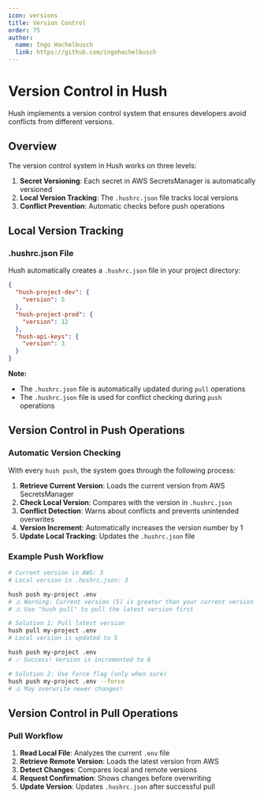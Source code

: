 ```yaml
---
icon: versions
title: Version Control
order: 75
author:
  name: Ingo Hachelbusch
  link: https://github.com/ingohachelbusch
---
```


# Version Control in Hush

Hush implements a version control system that ensures developers avoid conflicts from different versions.

## Overview

The version control system in Hush works on three levels:

1. **Secret Versioning**: Each secret in AWS SecretsManager is automatically versioned
2. **Local Version Tracking**: The `.hushrc.json` file tracks local versions
3. **Conflict Prevention**: Automatic checks before push operations

## Local Version Tracking

### .hushrc.json File

Hush automatically creates a `.hushrc.json` file in your project directory:

```json
{
  "hush-project-dev": {
    "version": 5
  },
  "hush-project-prod": {
    "version": 12
  },
  "hush-api-keys": {
    "version": 3
  }
}
```

**Note:**
- The `.hushrc.json` file is automatically updated during `pull` operations
- The `.hushrc.json` file is used for conflict checking during `push` operations

## Version Control in Push Operations

### Automatic Version Checking

With every `hush push`, the system goes through the following process:

1. **Retrieve Current Version**: Loads the current version from AWS SecretsManager
2. **Check Local Version**: Compares with the version in `.hushrc.json`
3. **Conflict Detection**: Warns about conflicts and prevents unintended overwrites
4. **Version Increment**: Automatically increases the version number by 1
5. **Update Local Tracking**: Updates the `.hushrc.json` file

### Example Push Workflow

```bash
# Current version in AWS: 5
# Local version in .hushrc.json: 3

hush push my-project .env
# ⚠️ Warning: Current version (5) is greater than your current version (3)
# ⚠️ Use "hush pull" to pull the latest version first

# Solution 1: Pull latest version
hush pull my-project .env
# Local version is updated to 5

hush push my-project .env
# ✅ Success! Version is incremented to 6

# Solution 2: Use force flag (only when sure)
hush push my-project .env --force
# ⚠️ May overwrite newer changes!
```

## Version Control in Pull Operations

### Pull Workflow

1. **Read Local File**: Analyzes the current `.env` file
2. **Retrieve Remote Version**: Loads the latest version from AWS
3. **Detect Changes**: Compares local and remote versions
4. **Request Confirmation**: Shows changes before overwriting
5. **Update Version**: Updates `.hushrc.json` after successful pull